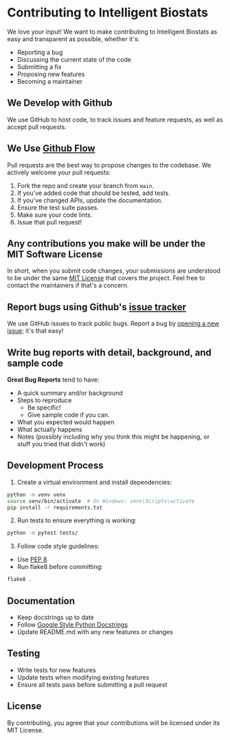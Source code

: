 # Contributing to Intelligent Biostats

We love your input! We want to make contributing to Intelligent Biostats as easy and transparent as possible, whether it's:

- Reporting a bug
- Discussing the current state of the code
- Submitting a fix
- Proposing new features
- Becoming a maintainer

## We Develop with Github
We use GitHub to host code, to track issues and feature requests, as well as accept pull requests.

## We Use [Github Flow](https://guides.github.com/introduction/flow/index.html)
Pull requests are the best way to propose changes to the codebase. We actively welcome your pull requests:

1. Fork the repo and create your branch from `main`.
2. If you've added code that should be tested, add tests.
3. If you've changed APIs, update the documentation.
4. Ensure the test suite passes.
5. Make sure your code lints.
6. Issue that pull request!

## Any contributions you make will be under the MIT Software License
In short, when you submit code changes, your submissions are understood to be under the same [MIT License](http://choosealicense.com/licenses/mit/) that covers the project. Feel free to contact the maintainers if that's a concern.

## Report bugs using Github's [issue tracker](https://github.com/yourusername/intelligent-biostats/issues)
We use GitHub issues to track public bugs. Report a bug by [opening a new issue](https://github.com/yourusername/intelligent-biostats/issues/new); it's that easy!

## Write bug reports with detail, background, and sample code

**Great Bug Reports** tend to have:

- A quick summary and/or background
- Steps to reproduce
  - Be specific!
  - Give sample code if you can.
- What you expected would happen
- What actually happens
- Notes (possibly including why you think this might be happening, or stuff you tried that didn't work)

## Development Process

1. Create a virtual environment and install dependencies:
```bash
python -m venv venv
source venv/bin/activate  # On Windows: venv\Scripts\activate
pip install -r requirements.txt
```

2. Run tests to ensure everything is working:
```bash
python -m pytest tests/
```

3. Follow code style guidelines:
- Use [PEP 8](https://www.python.org/dev/peps/pep-0008/)
- Run flake8 before committing:
```bash
flake8 .
```

## Documentation

- Keep docstrings up to date
- Follow [Google Style Python Docstrings](https://sphinxcontrib-napoleon.readthedocs.io/en/latest/example_google.html)
- Update README.md with any new features or changes

## Testing

- Write tests for new features
- Update tests when modifying existing features
- Ensure all tests pass before submitting a pull request

## License
By contributing, you agree that your contributions will be licensed under its MIT License. 